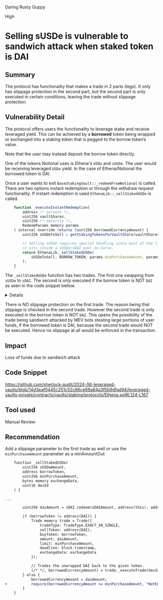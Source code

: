 Daring Rusty Guppy

High

# Selling sUSDe is vulnerable to sandwich attack when staked token is DAI

## Summary
The protocol has functionality that makes a trade in 2 parts (legs). It only has slippage protection in the second part, but the second part is only executed in certain conditions, leaving the trade without slippage protection. 

## Vulnerability Detail
The protocol offers users the functionality to leverage stake and receive leveraged yield. This can be achieved by a **borrowed** token being wrapped or exchanged into a staking token that is pegged to the borrow token’s value.

Note that the user may instead deposit the borrow token directly.

One of the tokens Notional uses is Ethena's `USDe` and `sUSDe`. The user would be receiving leveraged `USDe` yield. In the case of Ethena/Notional the borrowed token is DAI.

Once a user wants to exit `BaseStakingVault::_redeemFromNotional` is called. There are two options instant redemption or through the withdraw request functionality. If instant redemption is used `EthenaLib::_sellStakedUSDe` is called.
```javascript
    function _executeInstantRedemption(
        address /* account */,
        uint256 vaultShares,
        uint256 /* maturity */,
        RedeemParams memory params
    ) internal override returns (uint256 borrowedCurrencyAmount) {
        uint256 sUSDeToSell = getStakingTokensForVaultShare(vaultShares);

        // Selling sUSDe requires special handling since most of the liquidity
        // sits inside a sUSDe/sDAI pool on Curve.
        return EthenaLib._sellStakedUSDe(
            sUSDeToSell, BORROW_TOKEN, params.minPurchaseAmount, params.exchangeData, params.dexId
        );
    }
```

The `_sellStakedUSDe` function has two trades. The first one swapping from `sUSDe` to `sDAI`. The second is only executed if the borrow token is NOT `DAI` as seen in the code snippet bellow.

<details>

```javascript
    function _sellStakedUSDe(
        uint256 sUSDeAmount,
        address borrowToken,
        uint256 minPurchaseAmount,
        bytes memory exchangeData,
        uint16 dexId
    ) internal returns (uint256 borrowedCurrencyAmount) {
        Trade memory sDAITrade = Trade({
            tradeType: TradeType.EXACT_IN_SINGLE,
            sellToken: address(sUSDe),
            buyToken: address(sDAI),
            amount: sUSDeAmount,
            limit: 0, // NOTE: no slippage guard is set here, it is enforced in the second leg
                      // of the trade.
            deadline: block.timestamp,
            exchangeData: abi.encode(CurveV2Adapter.CurveV2SingleData({
                pool: 0x167478921b907422F8E88B43C4Af2B8BEa278d3A,
                fromIndex: 1, // sUSDe
                toIndex: 0 // sDAI
            }))
        });


        (/* */, uint256 sDAIAmount) = sDAITrade._executeTrade(uint16(DexId.CURVE_V2));


        // Unwraps the sDAI to DAI
        uint256 daiAmount = sDAI.redeem(sDAIAmount, address(this), address(this));
        
=>      if (borrowToken != address(DAI)) {
            Trade memory trade = Trade({
                tradeType: TradeType.EXACT_IN_SINGLE,
                sellToken: address(DAI),
                buyToken: borrowToken,
                amount: daiAmount,
                limit: minPurchaseAmount,
                deadline: block.timestamp,
                exchangeData: exchangeData
            });


            // Trades the unwrapped DAI back to the given token.
            (/* */, borrowedCurrencyAmount) = trade._executeTrade(dexId);
        } else {
            borrowedCurrencyAmount = daiAmount;
        }
    }
``` 

</details>

There is NO slippage protection on the first trade. The reason being that slippage is checked in the second trade. 
However the second trade is only executed in the borrow token is NOT `DAI`. This opens the possibility of the trade being sandwich attacked by MEV bots stealing large portions of user funds, if the borrowed token is DAI, because the second trade would NOT be executed. Hence no slippage at all would be enforced in the transaction. 

## Impact
Loss of funds due to sandwich attack 

## Code Snippet
https://github.com/sherlock-audit/2024-06-leveraged-vaults/blob/14d3eaf0445c251c52c86ce88a84a3f5b9dfad94/leveraged-vaults-private/contracts/vaults/staking/protocols/Ethena.sol#L124-L167

## Tool used
Manual Review

## Recommendation
Add a slippage parameter to the first trade as well or use the `minPurchaseAmount` parameter as a minAmountOut:
```diff
    function _sellStakedUSDe(        
        uint256 sUSDeAmount,
        address borrowToken,
        uint256 minPurchaseAmount,
        bytes memory exchangeData,
        uint16 dexId
    ) {

...

        uint256 daiAmount = sDAI.redeem(sDAIAmount, address(this), address(this));

        if (borrowToken != address(DAI)) {
            Trade memory trade = Trade({
                tradeType: TradeType.EXACT_IN_SINGLE,
                sellToken: address(DAI),
                buyToken: borrowToken,
                amount: daiAmount,
                limit: minPurchaseAmount,
                deadline: block.timestamp,
                exchangeData: exchangeData
            });

            // Trades the unwrapped DAI back to the given token.
            (/* */, borrowedCurrencyAmount) = trade._executeTrade(dexId);
        } else {
            borrowedCurrencyAmount = daiAmount;
+           require(borrowedCurrencyAmount >= minPurchaseAmount, "NotEnoughtAmountOut");
        }
    }
```
